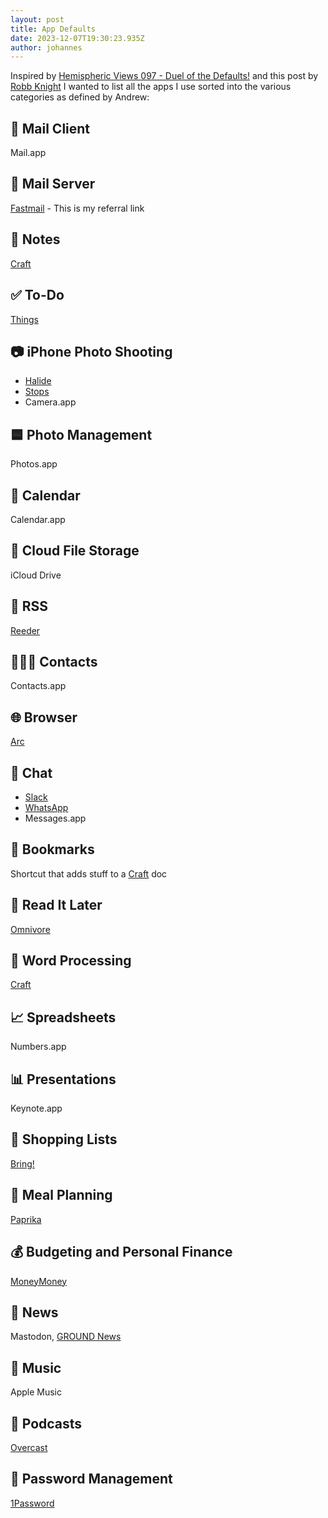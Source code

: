 ```yaml
---
layout: post
title: App Defaults
date: 2023-12-07T19:30:23.935Z
author: johannes
---
```

Inspired by [Hemispheric Views 097 - Duel of the Defaults!](https://listen.hemisphericviews.com/097) and this post by [Robb Knight](https://rknight.me/app-defaults/) I wanted to list all the apps I use sorted into the various categories as defined by Andrew:

## 📨 Mail Client

Mail.app

## 📮 Mail Server

[Fastmail](https://ref.fm/u29479296) - This is my referral link

## 📝 Notes

[Craft](https://www.craft.do/)

## ✅ To-Do

[Things](https://culturedcode.com/things/)

## 📷 iPhone Photo Shooting

- [Halide](https://halide.cam/)
- [Stops](https://apps.apple.com/us/app/stops/id1663636345)
- Camera.app

## 🟦 Photo Management

Photos.app

## 📆 Calendar

Calendar.app

## 📁 Cloud File Storage

iCloud Drive

## 📖 RSS

[Reeder](https://reederapp.com/)

## 🙍🏻‍♂️ Contacts

Contacts.app

## 🌐 Browser

[Arc](https://arc.net/)

## 💬 Chat

- [Slack](https://slack.com/)
- [WhatsApp](https://whatsapp.com/)
- Messages.app

## 🔖 Bookmarks

Shortcut that adds stuff to a [Craft](https://www.craft.do/) doc

## 📑 Read It Later

[Omnivore](https://omnivore.app/)

## 📜 Word Processing

[Craft](https://www.craft.do/)

## 📈 Spreadsheets

Numbers.app

## 📊 Presentations

Keynote.app

## 🛒 Shopping Lists

[Bring!](https://www.getbring.com)

## 🍴 Meal Planning

[Paprika](https://www.paprikaapp.com/)

## 💰 Budgeting and Personal Finance

[MoneyMoney](https://moneymoney-app.com/)

## 📰 News

Mastodon, [GROUND News](https://ground.news/)

## 🎵 Music

Apple Music

## 🎤 Podcasts

[Overcast](https://overcast.fm/)

## 🔐 Password Management

[1Password](https://1password.com/)